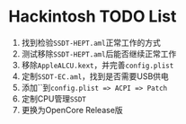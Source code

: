 # Hackintosh TODO List

1. 找到检验`SSDT-HEPT.aml`正常工作的方式
2. 测试移除`SSDT-HEPT.aml`后能否继续正常工作
3. 移除`AppleALCU.kext`，并完善`config.plist`
4. 定制`SSDT-EC.aml`，找到是否需要USB供电
5. 添加\`\`到`config.plist => ACPI => Patch`
6. 定制CPU管理`SSDT`
7. 更换为OpenCore Release版